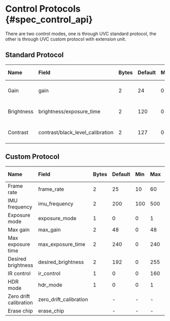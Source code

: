 # Control Protocols {#spec_control_api}

There are two control modes, one is through UVC standard protocol, the other is through UVC custom protocol with extension unit.

## Standard Protocol

| Name | Field | Bytes | Default | Min | Max | Stored | Flash Address | Note |
| :--- | :---- | :---- | :------ | :-- | :-- | :----- | :------------ | :--- |
| Gain | gain | 2 | 24 | 0 | 48 | √ | 0x12 | valid if manual-exposure |
| Brightness | brightness/exposure_time | 2 | 120 | 0 | 240 | √ | 0x14 | valid if manual-exposure |
| Contrast | contrast/black_level_calibration | 2 | 127 | 0 | 255 | √ | 0x10 | valid if manual-exposure |

## Custom Protocol

| Name | Field | Bytes | Default | Min | Max | Stored | Flash Address | Channel | Note |
| :--- | :---- | :---- | :------ | :-- | :-- | :----- | :------------ | :------ | :----- |
| Frame rate | frame_rate | 2 | 25 | 10 | 60 | √ | 0x21 | XU_CAM_CTRL | values: {10,15,20,25,30,35,40,45,50,55,60} |
| IMU frequency | imu_frequency | 2 | 200 | 100 | 500 | √ | 0x23 | XU_CAM_CTRL | values: {100,200,250,333,500} |
| Exposure mode | exposure_mode | 1 | 0 | 0 | 1 | √ | 0x0F | XU_CAM_CTRL | 0: enable auto-exposure; 1: manual-exposure |
| Max gain | max_gain | 2 | 48 | 0 | 48 | √ | 0x1D | XU_CAM_CTRL | valid if auto-exposure |
| Max exposure time | max_exposure_time | 2 | 240 | 0 | 240 | √ | 0x1B | XU_CAM_CTRL | valid if auto-exposure |
| Desired brightness | desired_brightness | 2 | 192 | 0 | 255 | √ | 0x19 | XU_CAM_CTRL | valid if auto-exposure |
| IR control | ir_control | 1 | 0 | 0 | 160 | × | - | XU_CAM_CTRL | |
| HDR mode | hdr_mode | 1 | 0 | 0 | 1 | √ | 0x1F | XU_CAM_CTRL | 0: 10-bit; 1: 12-bit |
| Zero drift calibration | zero_drift_calibration | | - | - | - | × | - | XU_HALF_DUPLEX | |
| Erase chip | erase_chip | | - | - | - | × | - | XU_HALF_DUPLEX | |
